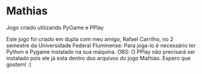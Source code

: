 # Mathias 
 Jogo criado utilizando PyGame e PPlay
 
 Este jogo foi criado em dupla com meu amigo, Rafael Carrilho, no 2 semestre da Universidade Federal Fluminense.
 Para joga-lo é necessário ter Python e Pygame instalado na sua máquina.
 OBS: O PPlay não precisará ser instalado pois ele já esta dentro dos arquivos do jogo Mathias.
 Espero que gostem! :)
